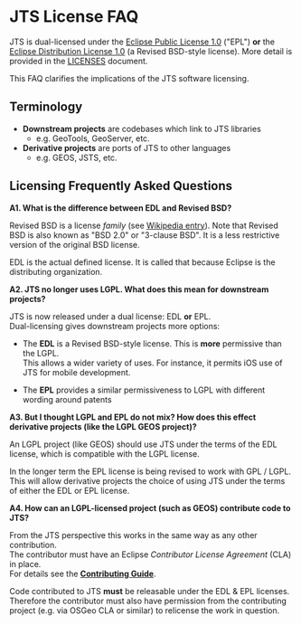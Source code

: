 # JTS License FAQ

JTS is dual-licensed under the [Eclipse Public License 1.0](https://www.eclipse.org/legal/epl-v10.html) ("EPL") 
**or** the [Eclipse Distribution License 1.0](http://www.eclipse.org/org/documents/edl-v10.php) (a Revised BSD-style license). 
More detail is provided in the [LICENSES](LICENSES.md) document.

This FAQ clarifies the implications of the JTS software licensing.

## Terminology

* **Downstream projects** are codebases which link to JTS libraries
  * e.g. GeoTools, GeoServer, etc.
* **Derivative projects** are ports of JTS to other languages 
  * e.g. GEOS, JSTS, etc.


## Licensing Frequently Asked Questions

**A1. What is the difference between EDL and Revised BSD?**

  Revised BSD is a license *family* (see [Wikipedia entry](https://en.wikipedia.org/wiki/BSD_licenses#3-clause_license_.28.22BSD_License_2.0.22.2C_.22Revised_BSD_License.22.2C_.22New_BSD_License.22.2C_or_.22Modified_BSD_License.22.29)).
  Note that Revised BSD is also known as "BSD 2.0" or "3-clause BSD".  It is a less restrictive version of the original BSD license.
  
  EDL is the actual defined license.
  It is called that because Eclipse is the distributing organization.

**A2. JTS no longer uses LGPL.  What does this mean for downstream projects?**

JTS is now released under a dual license: EDL **or** EPL.  
Dual-licensing gives downstream projects more options:

* The **EDL** is a Revised BSD-style license.
  This is **more** permissive than the LGPL.  
  This allows a wider variety of uses.  For instance, it permits iOS use of JTS for mobile development.
  
* The **EPL** provides a similar permissiveness to LGPL with different wording around patents

**A3. But I thought LGPL and EPL do not mix? How does this effect derivative projects (like the LGPL GEOS project)?**

An LGPL project (like GEOS) should use JTS under the terms of the EDL license, which is compatible with the LGPL license.

In the longer term the EPL license is being revised to work with GPL / LGPL.  
This will allow derivative projects the choice of using JTS under the terms of either the EDL or EPL license.

**A4. How can an LGPL-licensed project (such as GEOS) contribute code to JTS?**

From the JTS perspective this works in the same way as any other contribution.  
The contributor must have an Eclipse *Contributor License Agreement* (CLA) in place.  
For details see the [**Contributing Guide**](CONTRIBUTING.md).

Code contributed to JTS **must** be releasable under the EDL & EPL licenses.
Therefore the contributor must also have permission from the contributing project (e.g. via OSGeo CLA or similar) 
to relicense the work in question. 
